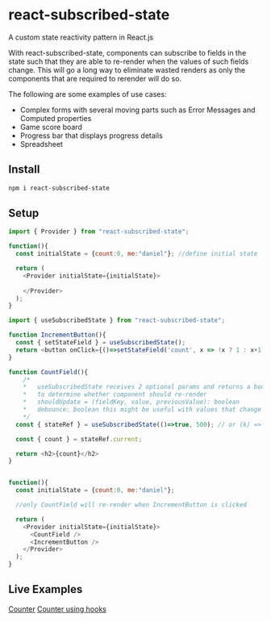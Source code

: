 # react-subscribed-state
A custom state reactivity pattern in React.js

With react-subscribed-state, components can subscribe to fields in the state such that they are able to re-render when the values of such fields change. This will go a long way to eliminate wasted renders as only the components that are required to rerender will do so.

The following are some examples of use cases:
- Complex forms with several moving parts such as Error Messages and Computed properties
- Game score board
- Progress bar that displays progress details
- Spreadsheet 

## Install

```sh
npm i react-subscribed-state
```

## Setup
```javascript
import { Provider } from "react-subscribed-state";

function(){
  const initialState = {count:0, me:"daniel"}; //define initial state

  return (
    <Provider initialState={initialState}>
      
    </Provider>
  );
}
```

```javascript
import { useSubscribedState } from "react-subscribed-state";

function IncrementButton(){
  const { setStateField } = useSubscribedState();
  return <button onClick={()=>setStateField('count', x => !x ? 1 : x+1 )}>Increment</button>
}

function CountField(){
    /*
    *   useSubscribedState receives 2 optional params and returns a boolean 
    *   to determine whether component should re-render
    *   shouldUpdate = (fieldKey, value, previousValue): boolean 
    *   debounce: boolean this might be useful with values that change frequently 
    */
  const { stateRef } = useSubscribedState(()=>true, 500); // or (k) => k == "count"

  const { count } = stateRef.current;

  return <h2>{count}</h2>
}
```


```javascript

function(){
  const initialState = {count:0, me:"daniel"};

  //only CountField will re-render when IncrementButton is clicked

  return (
    <Provider initialState={initialState}>
      <CountField />
      <IncrementButton />
    </Provider>
  );
}
```

## Live Examples
[Counter](https://codesandbox.io/s/dry-paper-pm1n9?file=/src/App.tsx)
[Counter using hooks](https://codesandbox.io/s/silly-keldysh-jdesr?file=/src/App.tsx)
